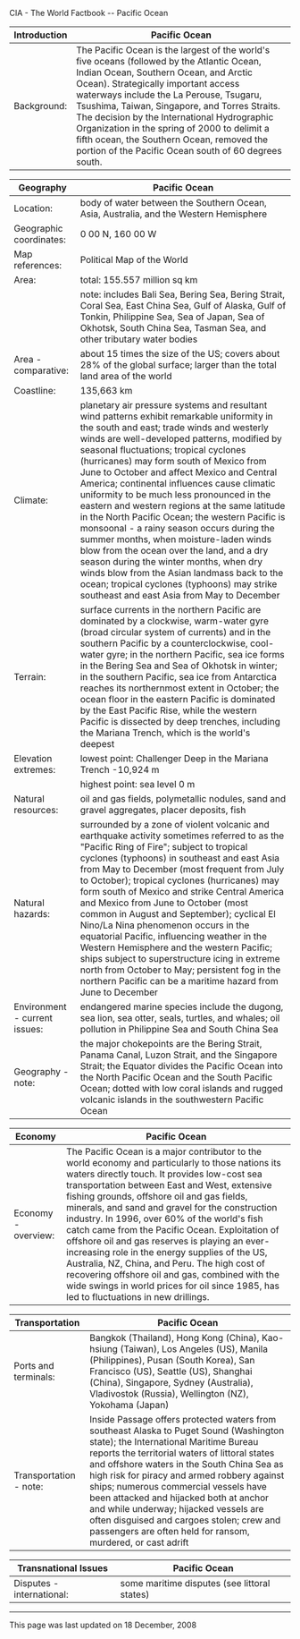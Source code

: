 CIA - The World Factbook -- Pacific Ocean

| Introduction | Pacific Ocean |
| --- | --- |
| Background: | The Pacific Ocean is the largest of the world's five oceans (followed by the Atlantic Ocean, Indian Ocean, Southern Ocean, and Arctic Ocean). Strategically important access waterways include the La Perouse, Tsugaru, Tsushima, Taiwan, Singapore, and Torres Straits. The decision by the International Hydrographic Organization in the spring of 2000 to delimit a fifth ocean, the Southern Ocean, removed the portion of the Pacific Ocean south of 60 degrees south. |

| Geography | Pacific Ocean |
| --- | --- |
| Location: | body of water between the Southern Ocean, Asia, Australia, and the Western Hemisphere |
| Geographic coordinates: | 0 00 N, 160 00 W |
| Map references: | Political Map of the World |
| Area: | total: 155.557 million sq km |
| | note: includes Bali Sea, Bering Sea, Bering Strait, Coral Sea, East China Sea, Gulf of Alaska, Gulf of Tonkin, Philippine Sea, Sea of Japan, Sea of Okhotsk, South China Sea, Tasman Sea, and other tributary water bodies |
| Area - comparative: | about 15 times the size of the US; covers about 28% of the global surface; larger than the total land area of the world |
| Coastline: | 135,663 km |
| Climate: | planetary air pressure systems and resultant wind patterns exhibit remarkable uniformity in the south and east; trade winds and westerly winds are well-developed patterns, modified by seasonal fluctuations; tropical cyclones (hurricanes) may form south of Mexico from June to October and affect Mexico and Central America; continental influences cause climatic uniformity to be much less pronounced in the eastern and western regions at the same latitude in the North Pacific Ocean; the western Pacific is monsoonal - a rainy season occurs during the summer months, when moisture-laden winds blow from the ocean over the land, and a dry season during the winter months, when dry winds blow from the Asian landmass back to the ocean; tropical cyclones (typhoons) may strike southeast and east Asia from May to December |
| Terrain: | surface currents in the northern Pacific are dominated by a clockwise, warm-water gyre (broad circular system of currents) and in the southern Pacific by a counterclockwise, cool-water gyre; in the northern Pacific, sea ice forms in the Bering Sea and Sea of Okhotsk in winter; in the southern Pacific, sea ice from Antarctica reaches its northernmost extent in October; the ocean floor in the eastern Pacific is dominated by the East Pacific Rise, while the western Pacific is dissected by deep trenches, including the Mariana Trench, which is the world's deepest |
| Elevation extremes: | lowest point: Challenger Deep in the Mariana Trench -10,924 m |
| | highest point: sea level 0 m |
| Natural resources: | oil and gas fields, polymetallic nodules, sand and gravel aggregates, placer deposits, fish |
| Natural hazards: | surrounded by a zone of violent volcanic and earthquake activity sometimes referred to as the "Pacific Ring of Fire"; subject to tropical cyclones (typhoons) in southeast and east Asia from May to December (most frequent from July to October); tropical cyclones (hurricanes) may form south of Mexico and strike Central America and Mexico from June to October (most common in August and September); cyclical El Nino/La Nina phenomenon occurs in the equatorial Pacific, influencing weather in the Western Hemisphere and the western Pacific; ships subject to superstructure icing in extreme north from October to May; persistent fog in the northern Pacific can be a maritime hazard from June to December |
| Environment - current issues: | endangered marine species include the dugong, sea lion, sea otter, seals, turtles, and whales; oil pollution in Philippine Sea and South China Sea |
| Geography - note: | the major chokepoints are the Bering Strait, Panama Canal, Luzon Strait, and the Singapore Strait; the Equator divides the Pacific Ocean into the North Pacific Ocean and the South Pacific Ocean; dotted with low coral islands and rugged volcanic islands in the southwestern Pacific Ocean |

| Economy | Pacific Ocean |
| --- | --- |
| Economy - overview: | The Pacific Ocean is a major contributor to the world economy and particularly to those nations its waters directly touch. It provides low-cost sea transportation between East and West, extensive fishing grounds, offshore oil and gas fields, minerals, and sand and gravel for the construction industry. In 1996, over 60% of the world's fish catch came from the Pacific Ocean. Exploitation of offshore oil and gas reserves is playing an ever-increasing role in the energy supplies of the US, Australia, NZ, China, and Peru. The high cost of recovering offshore oil and gas, combined with the wide swings in world prices for oil since 1985, has led to fluctuations in new drillings. |

| Transportation | Pacific Ocean |
| --- | --- |
| Ports and terminals: | Bangkok (Thailand), Hong Kong (China), Kao-hsiung (Taiwan), Los Angeles (US), Manila (Philippines), Pusan (South Korea), San Francisco (US), Seattle (US), Shanghai (China), Singapore, Sydney (Australia), Vladivostok (Russia), Wellington (NZ), Yokohama (Japan) |
| Transportation - note: | Inside Passage offers protected waters from southeast Alaska to Puget Sound (Washington state); the International Maritime Bureau reports the territorial waters of littoral states and offshore waters in the South China Sea as high risk for piracy and armed robbery against ships; numerous commercial vessels have been attacked and hijacked both at anchor and while underway; hijacked vessels are often disguised and cargoes stolen; crew and passengers are often held for ransom, murdered, or cast adrift |

| Transnational Issues | Pacific Ocean |
| --- | --- |
| Disputes - international: | some maritime disputes (see littoral states) |

---
This page was last updated on 18 December, 2008                      